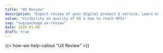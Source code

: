 ```yaml
---
title: "UX Review"
description: "Expert review of your digital product & service. Learn how to optimise your product for an improved customer experience & satisfaction."
value: "Visibility on quality of UX & how to reach KPIs"
svg: "svg/package-ux-review"
date: 2020-01-06
draft: true
---
```



{{< how-we-help-callout "UX Review" >}}